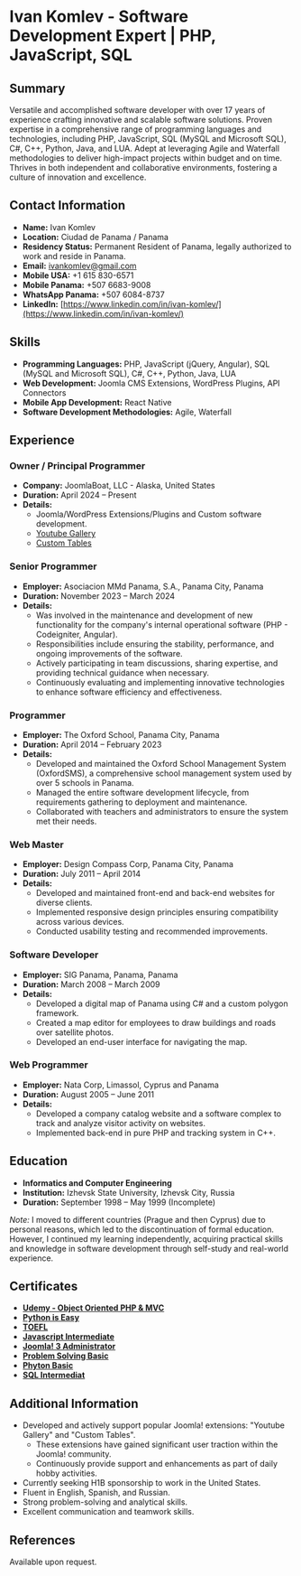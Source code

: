 # Ivan Komlev - Software Development Expert | PHP, JavaScript, SQL

## Summary

Versatile and accomplished software developer with over 17 years of experience crafting innovative and scalable software solutions. Proven expertise in a comprehensive range of programming languages and technologies, including PHP, JavaScript, SQL (MySQL and Microsoft SQL), C#, C++, Python, Java, and LUA. Adept at leveraging Agile and Waterfall methodologies to deliver high-impact projects within budget and on time. Thrives in both independent and collaborative environments, fostering a culture of innovation and excellence.

## Contact Information

- **Name:** Ivan Komlev
- **Location:** Ciudad de Panama / Panama
- **Residency Status:** Permanent Resident of Panama, legally authorized to work and reside in Panama.
- **Email:** ivankomlev@gmail.com
- **Mobile USA:** +1 615 830-6571
- **Mobile Panama:** +507 6683-9008
- **WhatsApp Panama:** +507 6084-8737
- **LinkedIn:** [https://www.linkedin.com/in/ivan-komlev/](https://www.linkedin.com/in/ivan-komlev/)

## Skills

- **Programming Languages:** PHP, JavaScript (jQuery, Angular), SQL (MySQL and Microsoft SQL), C#, C++, Python, Java, LUA
- **Web Development:** Joomla CMS Extensions, WordPress Plugins, API Connectors
- **Mobile App Development:** React Native
- **Software Development Methodologies:** Agile, Waterfall

## Experience


### Owner / Principal Programmer
- **Company:** JoomlaBoat, LLC - Alaska, United States
- **Duration:** April 2024 – Present
- **Details:**
    - Joomla/WordPress Extensions/Plugins and Custom software development.
    - [Youtube Gallery](http://joomlaboat.com/youtube-gallery)
    - [Custom Tables](http://joomlaboat.com/custom-tables)

### Senior Programmer
- **Employer:** Asociacion MMd Panama, S.A., Panama City, Panama
- **Duration:** November 2023 – March 2024
- **Details:**
    - Was involved in the maintenance and development of new functionality for the company's internal operational software (PHP - Codeigniter, Angular).
    - Responsibilities include ensuring the stability, performance, and ongoing improvements of the software.
    - Actively participating in team discussions, sharing expertise, and providing technical guidance when necessary.
    - Continuously evaluating and implementing innovative technologies to enhance software efficiency and effectiveness.

### Programmer
- **Employer:** The Oxford School, Panama City, Panama
- **Duration:** April 2014 – February 2023
- **Details:**
    - Developed and maintained the Oxford School Management System (OxfordSMS), a comprehensive school management system used by over 5 schools in Panama.
    - Managed the entire software development lifecycle, from requirements gathering to deployment and maintenance.
    - Collaborated with teachers and administrators to ensure the system met their needs.

### Web Master
- **Employer:** Design Compass Corp, Panama City, Panama
- **Duration:** July 2011 – April 2014
- **Details:**
    - Developed and maintained front-end and back-end websites for diverse clients.
    - Implemented responsive design principles ensuring compatibility across various devices.
    - Conducted usability testing and recommended improvements.

### Software Developer
- **Employer:** SIG Panama, Panama, Panama
- **Duration:** March 2008 – March 2009
- **Details:**
    - Developed a digital map of Panama using C# and a custom polygon framework.
    - Created a map editor for employees to draw buildings and roads over satellite photos.
    - Developed an end-user interface for navigating the map.

### Web Programmer
- **Employer:** Nata Corp, Limassol, Cyprus and Panama
- **Duration:** August 2005 – June 2011
- **Details:**
    - Developed a company catalog website and a software complex to track and analyze visitor activity on websites.
    - Implemented back-end in pure PHP and tracking system in C++.

## Education

- **Informatics and Computer Engineering**
- **Institution:** Izhevsk State University, Izhevsk City, Russia
- **Duration:** September 1998 – May 1999 (Incomplete)

*Note:* I moved to different countries (Prague and then Cyprus) due to personal reasons, which led to the discontinuation of formal education. However, I continued my learning independently, acquiring practical skills and knowledge in software development through self-study and real-world experience.

## Certificates

- **[Udemy - Object Oriented PHP & MVC](https://raw.githubusercontent.com/joomlaboat/Ivan-Komlev-CV/1d430319e1463b9bede9ff229129c043d67c660f/certificates/udemy-php-mvc.pdf)**
- **[Python is Easy](https://raw.githubusercontent.com/joomlaboat/Ivan-Komlev-CV/1d430319e1463b9bede9ff229129c043d67c660f/certificates/Python-Ivan-Komlev-2020-12-09.pdf)**
- **[TOEFL](https://raw.githubusercontent.com/joomlaboat/Ivan-Komlev-CV/1d430319e1463b9bede9ff229129c043d67c660f/certificates/TOEFL.pdf)**
- **[Javascript Intermediate](https://raw.githubusercontent.com/joomlaboat/Ivan-Komlev-CV/1d430319e1463b9bede9ff229129c043d67c660f/certificates/javascript_intermediate%20certificate.pdf)**
- **[Joomla! 3 Administrator](https://raw.githubusercontent.com/joomlaboat/Ivan-Komlev-CV/1d430319e1463b9bede9ff229129c043d67c660f/certificates/joomla-3x-certificate.png)**
- **[Problem Solving Basic](https://raw.githubusercontent.com/joomlaboat/Ivan-Komlev-CV/1d430319e1463b9bede9ff229129c043d67c660f/certificates/problem_solving_basic%20certificate.pdf)**
- **[Phyton Basic](https://raw.githubusercontent.com/joomlaboat/Ivan-Komlev-CV/1d430319e1463b9bede9ff229129c043d67c660f/certificates/python_basic%20certificate.pdf)**
- **[SQL Intermediat](https://raw.githubusercontent.com/joomlaboat/Ivan-Komlev-CV/1d430319e1463b9bede9ff229129c043d67c660f/certificates/sql_intermediate%20certificate-1.pdf)**


## Additional Information

- Developed and actively support popular Joomla! extensions: "Youtube Gallery" and "Custom Tables".
  - These extensions have gained significant user traction within the Joomla! community.
  - Continuously provide support and enhancements as part of daily hobby activities.
- Currently seeking H1B sponsorship to work in the United States.
- Fluent in English, Spanish, and Russian.
- Strong problem-solving and analytical skills.
- Excellent communication and teamwork skills.

## References

Available upon request.

